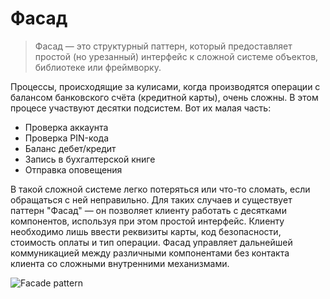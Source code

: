 # Фасад
>Фасад — это структурный паттерн, который предоставляет простой (но урезанный) интерфейс к 
>сложной системе объектов, библиотеке или фреймворку.

Процессы, происходящие за кулисами, когда производятся операции с балансом банковского 
счёта (кредитной карты), очень сложны. В этом процесе участвуют десятки подсистем. Вот 
их малая часть:
* Проверка аккаунта
* Проверка PIN-кода
* Баланс дебет/кредит
* Запись в бухгалтерской книге
* Отправка оповещения

В такой сложной системе легко потеряться или что-то сломать, если обращаться с ней неправильно.
Для таких случаев и существует паттерн "Фасад" — он позволяет клиенту работать с десятками компонентов,
используя при этом простой интерфейс. Клиенту необходимо лишь ввести реквизиты карты, код безопасности,
стоимость оплаты и тип операции. Фасад управляет дальнейшей коммуникацией между различными компонентами
без контакта клиента со сложными внутренними механизмами.

![Facade pattern](https://refactoring.guru/images/patterns/diagrams/facade/structure.png)